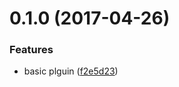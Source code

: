 <a name="0.1.0"></a>
# 0.1.0 (2017-04-26)


### Features

* basic plguin ([f2e5d23](https://github.com/imheretw/gocool-admin-plugin/commit/f2e5d23))





